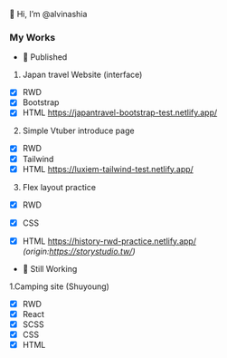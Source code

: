👋 Hi, I’m @alvinashia

### My Works

- :bookmark_tabs: Published

1. Japan travel Website (interface)
- [x] RWD
- [X] Bootstrap
- [X] HTML
https://japantravel-bootstrap-test.netlify.app/

2. Simple Vtuber introduce page
- [x] RWD
- [X] Tailwind
- [X] HTML
https://luxiem-tailwind-test.netlify.app/

3. Flex layout practice
- [x] RWD
- [x] CSS
- [X] HTML
https://history-rwd-practice.netlify.app/
*(origin:https://storystudio.tw/)*



- :bookmark_tabs: Still Working

1.Camping site (Shuyoung)
- [x] RWD
- [x] React
- [x] SCSS
- [x] CSS
- [X] HTML

<!---
alvinashia/alvinashia is a ✨ special ✨ repository because its `README.md` (this file) appears on your GitHub profile.
You can click the Preview link to take a look at your changes.
--->
